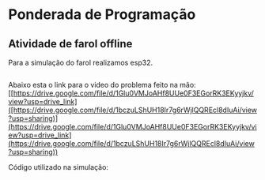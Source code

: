# Ponderada de Programação

## Atividade de farol offline

Para a simulação do farol realizamos esp32.

![]()

Abaixo esta o link para o video do problema feito na mão: [[https://drive.google.com/file/d/1Glu0VMJoAHf8UUe0F3EGorRK3EKyyjkv/view?usp=drive_link]([https://drive.google.com/file/d/1bczuLShUH18Ir7g6rWjlQQREcl8dIuAi/view?usp=sharing)](https://drive.google.com/file/d/1Glu0VMJoAHf8UUe0F3EGorRK3EKyyjkv/view?usp=drive_link](https://drive.google.com/file/d/1bczuLShUH18Ir7g6rWjlQQREcl8dIuAi/view?usp=sharing))

Código utilizado na simulação:

```

```

